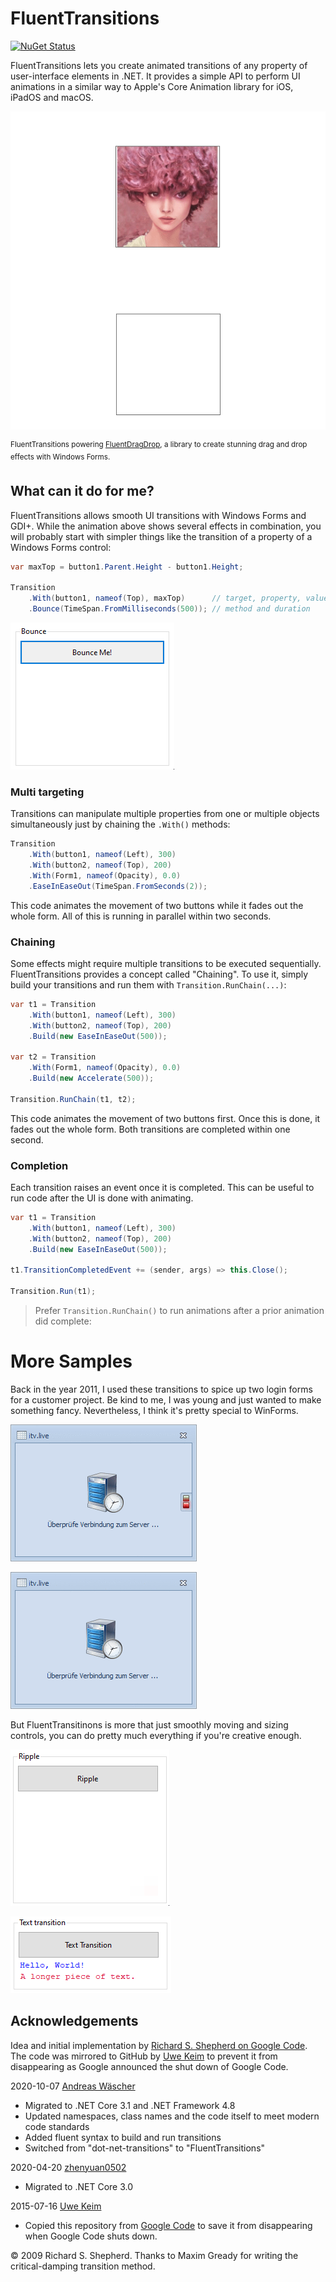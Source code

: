 # FluentTransitions

[![NuGet Status](https://img.shields.io/nuget/v/FluentTransitions.svg)](https://www.nuget.org/packages/FluentTransitions/)

FluentTransitions lets you create animated transitions of any property of user-interface elements in .NET. It provides a simple API to perform UI animations in a similar way to Apple's Core Animation library for iOS, iPadOS and macOS.

![FluentDragDrop effects with FluentTransitions](./doc/Effects.gif)

<sup>FluentTransitions powering [FluentDragDrop](https://github.com/awaescher/FluentDragDrop), a library to create stunning drag and drop effects with Windows Forms.</sup>

## What can it do for me?

FluentTransitions allows smooth UI transitions with Windows Forms and GDI+. While the animation above shows several effects in combination, you will probably start with simpler things like the transition of a property of a Windows Forms control:

```csharp
var maxTop = button1.Parent.Height - button1.Height;

Transition
    .With(button1, nameof(Top), maxTop)      // target, property, value
    .Bounce(TimeSpan.FromMilliseconds(500)); // method and duration
```

![Button drop effect](./doc/button.gif)

### Multi targeting

Transitions can manipulate multiple properties from one or multiple objects simultaneously just by chaining the `.With()` methods:

```csharp
Transition
    .With(button1, nameof(Left), 300)
    .With(button2, nameof(Top), 200)
    .With(Form1, nameof(Opacity), 0.0)
    .EaseInEaseOut(TimeSpan.FromSeconds(2));
```

This code animates the movement of two buttons while it fades out the whole form. All of this is running in parallel within two seconds.

### Chaining

Some effects might require multiple transitions to be executed sequentially. FluentTransitions provides a concept called "Chaining". To use it, simply build your transitions and run them with `Transition.RunChain(...)`:

```csharp
var t1 = Transition
    .With(button1, nameof(Left), 300)
    .With(button2, nameof(Top), 200)
    .Build(new EaseInEaseOut(500));
    
var t2 = Transition
    .With(Form1, nameof(Opacity), 0.0)
    .Build(new Accelerate(500));
    
Transition.RunChain(t1, t2);
```

This code animates the movement of two buttons first. Once this is done, it fades out the whole form. Both transitions are completed within one second.

### Completion

Each transition raises an event once it is completed. This can be useful to run code after the UI is done with animating.

```csharp
var t1 = Transition
    .With(button1, nameof(Left), 300)
    .With(button2, nameof(Top), 200)
    .Build(new EaseInEaseOut(500));
    
t1.TransitionCompletedEvent += (sender, args) => this.Close();
    
Transition.Run(t1);
```

> Prefer `Transition.RunChain()` to run animations after a prior animation did complete:

# More Samples

Back in the year 2011, I used these transitions to spice up two login forms for a customer project. Be kind to me, I was young and just wanted to make something fancy. Nevertheless, I think it's pretty special to WinForms.

![Login form sample 1](./doc/itv1.gif)

![Login form sample 2](./doc/itv2.gif)

But FluentTransitinons is more that just smoothly moving and sizing controls, you can do pretty much everything if you're creative enough.

![Ripple effect sample](./doc/ripple.gif)

![Text transition sample](./doc/text.gif)

## Acknowledgements

Idea and initial implementation by [Richard S. Shepherd on Google Code](https://code.google.com/p/dot-net-transitions/). The code was mirrored to GitHub by [Uwe Keim](https://github.com/UweKeim) to prevent it from disappearing as Google announced the shut down of Google Code.

2020-10-07 [Andreas Wäscher](https://github.com/awaescher)
- Migrated to .NET Core 3.1 and .NET Framework 4.8
- Updated namespaces, class names and the code itself to meet modern code standards
- Added fluent syntax to build and run transitions
- Switched from "dot-net-transitions" to "FluentTransitions"

2020-04-20 [zhenyuan0502](https://github.com/zhenyuan0502)
- Migrated to .NET Core 3.0

2015-07-16 [Uwe Keim](https://github.com/UweKeim)
- Copied this repository from [Google Code](https://code.google.com/p/dot-net-transitions/) to save it from disappearing when Google Code shuts down.

&copy; 2009 Richard S. Shepherd.
Thanks to Maxim Gready for writing the critical-damping transition method.
